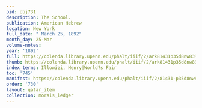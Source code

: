 ```yaml
---
pid: obj731
description: The School.
publication: American Hebrew
location: New York
full_date: " March 25, 1892"
month_day: 25-Mar
volume-notes:
year: '1892'
full: https://colenda.library.upenn.edu/phalt/iiif/2/ark81431p35d8nw83%2FSHA256E-s8084300--54177bf4350df47729380b6de3275ddb553c05fd6972204b467ec5ed73da8353.jpeg/full/3500,/0/default.jpg
thumb: https://colenda.library.upenn.edu/phalt/iiif/2/ark81431p35d8nw83%2FSHA256E-s8084300--54177bf4350df47729380b6de3275ddb553c05fd6972204b467ec5ed73da8353.jpeg/full/!200,200/0/default.jpg
index_terms: Illowizi, Henry|World?s Fair
toc: '745'
manifest: https://colenda.library.upenn.edu/phalt/iiif/2/81431-p35d8nw83/manifest
order: '730'
layout: qatar_item
collection: morais_ledger
---
```

